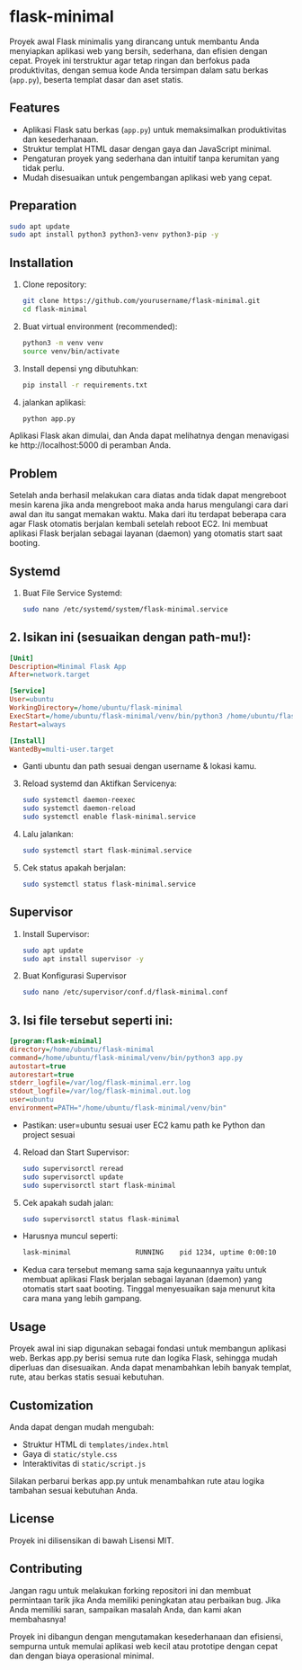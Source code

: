 # flask-minimal

Proyek awal Flask minimalis yang dirancang untuk membantu Anda menyiapkan aplikasi web yang bersih, sederhana, dan efisien dengan cepat. Proyek ini terstruktur agar tetap ringan dan berfokus pada produktivitas, dengan semua kode Anda tersimpan dalam satu berkas (`app.py`), beserta templat dasar dan aset statis.


## Features
- Aplikasi Flask satu berkas (`app.py`) untuk memaksimalkan produktivitas dan kesederhanaan.
- Struktur templat HTML dasar dengan gaya dan JavaScript minimal.
- Pengaturan proyek yang sederhana dan intuitif tanpa kerumitan yang tidak perlu.
- Mudah disesuaikan untuk pengembangan aplikasi web yang cepat.

## Preparation
```bash
sudo apt update
sudo apt install python3 python3-venv python3-pip -y
```

## Installation

1. Clone repository:
   ```bash
   git clone https://github.com/yourusername/flask-minimal.git
   cd flask-minimal
   ```

2. Buat virtual environment (recommended):
   ```bash
   python3 -m venv venv
   source venv/bin/activate
   ```

3. Install depensi yng dibutuhkan:
   ```bash
   pip install -r requirements.txt
   ```

4. jalankan aplikasi:
   ```bash
   python app.py
   ```

Aplikasi Flask akan dimulai, dan Anda dapat melihatnya dengan menavigasi ke http://localhost:5000 di peramban Anda.

## Problem
Setelah anda berhasil melakukan cara diatas anda tidak dapat mengreboot mesin karena jika anda mengreboot maka anda harus mengulangi cara dari awal dan itu sangat memakan waktu. Maka dari itu terdapat beberapa cara agar Flask otomatis berjalan kembali setelah reboot EC2. Ini membuat aplikasi Flask berjalan sebagai layanan (daemon) yang otomatis start saat booting.

## Systemd

1. Buat File Service Systemd:
   ```bash
   sudo nano /etc/systemd/system/flask-minimal.service
   ```

## 2. Isikan ini (sesuaikan dengan path-mu!):

```ini
[Unit]
Description=Minimal Flask App
After=network.target

[Service]
User=ubuntu
WorkingDirectory=/home/ubuntu/flask-minimal
ExecStart=/home/ubuntu/flask-minimal/venv/bin/python3 /home/ubuntu/flask-minimal/app.py
Restart=always

[Install]
WantedBy=multi-user.target
   ```
- Ganti ubuntu dan path sesuai dengan username & lokasi kamu.

3. Reload systemd dan Aktifkan Servicenya:
   ```bash
   sudo systemctl daemon-reexec
   sudo systemctl daemon-reload
   sudo systemctl enable flask-minimal.service
   ```

4. Lalu jalankan:
   ```bash
   sudo systemctl start flask-minimal.service
   ```

5. Cek status apakah berjalan:
   ```bash
   sudo systemctl status flask-minimal.service
   ```  

## Supervisor

1. Install Supervisor:
   ```bash
   sudo apt update
   sudo apt install supervisor -y
   ```

2. Buat Konfigurasi Supervisor
   ```bash
   sudo nano /etc/supervisor/conf.d/flask-minimal.conf
   ```

## 3. Isi file tersebut seperti ini:
```ini
[program:flask-minimal]
directory=/home/ubuntu/flask-minimal
command=/home/ubuntu/flask-minimal/venv/bin/python3 app.py
autostart=true
autorestart=true
stderr_logfile=/var/log/flask-minimal.err.log
stdout_logfile=/var/log/flask-minimal.out.log
user=ubuntu
environment=PATH="/home/ubuntu/flask-minimal/venv/bin"
   ```
- Pastikan:
user=ubuntu sesuai user EC2 kamu
path ke Python dan project sesuai

4. Reload dan Start Supervisor:
   ```bash
   sudo supervisorctl reread
   sudo supervisorctl update
   sudo supervisorctl start flask-minimal
   ```

5. Cek apakah sudah jalan:
   ```bash
   sudo supervisorctl status flask-minimal
   ```  
- Harusnya muncul seperti:
   ```bash
   lask-minimal                RUNNING    pid 1234, uptime 0:00:10
   ``` 
- Kedua cara tersebut memang sama saja kegunaannya yaitu untuk membuat aplikasi Flask berjalan sebagai layanan (daemon) yang otomatis start saat booting. Tinggal menyesuaikan saja menurut kita cara mana yang lebih gampang.

## Usage

Proyek awal ini siap digunakan sebagai fondasi untuk membangun aplikasi web. Berkas app.py berisi semua rute dan logika Flask, sehingga mudah diperluas dan disesuaikan. Anda dapat menambahkan lebih banyak templat, rute, atau berkas statis sesuai kebutuhan.

## Customization
Anda dapat dengan mudah mengubah:

- Struktur HTML di `templates/index.html`
- Gaya di `static/style.css`
- Interaktivitas di `static/script.js`

Silakan perbarui berkas app.py untuk menambahkan rute atau logika tambahan sesuai kebutuhan Anda.

## License
Proyek ini dilisensikan di bawah Lisensi MIT.

## Contributing
Jangan ragu untuk melakukan forking repositori ini dan membuat permintaan tarik jika Anda memiliki peningkatan atau perbaikan bug. Jika Anda memiliki saran, sampaikan masalah Anda, dan kami akan membahasnya!

Proyek ini dibangun dengan mengutamakan kesederhanaan dan efisiensi, sempurna untuk memulai aplikasi web kecil atau prototipe dengan cepat dan dengan biaya operasional minimal.

